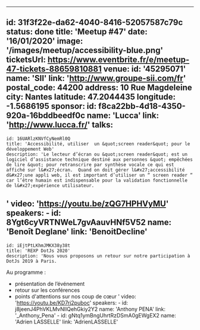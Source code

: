 ---
id: 31f3f22e-da62-4040-8416-52057587c79c
status: done
title: 'Meetup #47'
date: '16/01/2020'
image: '/images/meetup/accessibility-blue.png'
ticketsUrl: https://www.eventbrite.fr/e/meetup-47-tickets-88659810881
venue:
  id: '45295071'
  name: 'SII'
  link: 'http://www.groupe-sii.com/fr'
  postal_code: 44200
  address: 10 Rue Magdeleine
  city: Nantes
  latitude: 47.2044435
  longitude: -1.5686195
sponsor:
    id: f8ca22bb-4d18-4350-920a-16bddbeedf0c
    name: 'Lucca'
    link: 'http://www.lucca.fr/'
talks:
  -
    id: 16UARlzKNVfCyNemRl0Q
    title: 'Accessibilité, utiliser  un &quot;screen reader&quot; pour le développement Web'
    description: 'Le lecteur d’écran ou &quot;screen reader&quot; est un logiciel d’assistance technique destiné aux personnes &quot; empêchées de lire &quot; pour retranscrire par synthèse vocale ce qui est affiché sur l&#x27;écran.  Quand on doit gérer l&#x27;accessibilité d&#x27;une appli web, il est important d’utiliser un “ screen reader “ car l’être humain est indispensable pour la validation fonctionnelle de l&#x27;expérience utilisateur.
'
    video: 'https://youtu.be/zQG7HPHVyMU'
    speakers:
      -
          id: 8Ygt6cyVRTNWeL7gvAauvHNf5V52
          name: 'Benoît Deglane'
          link: 'BenoitDecline'
  -
    id: iEjtPtLKhmJMKX38y38t
    title: 'REXP DotJs 2020'
    description: 'Nous vous proposons un retour sur notre participation à DotJs 2019 à Paris.
Au programme :
* présentation de l’événement
* retour sur les conférences
* points d&#x27;attentions sur nos coup de cœur
'
    video: 'https://youtu.be/KD7rj2puboc'
    speakers:
      -
          id: j8jeenJ4PhVKLMvNIlQehGkiy2Y2
          name: 'Anthony PENA'
          link: '_Anthony_Pena'
      -
          id: gNtq1ymBngUhrtRzDSmA0gEWgEX2
          name: 'Adrien LASSELLE'
          link: 'AdrienLASSELLE'
